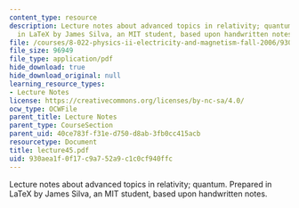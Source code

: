 ```yaml
---
content_type: resource
description: Lecture notes about advanced topics in relativity; quantum. Prepared
  in LaTeX by James Silva, an MIT student, based upon handwritten notes.
file: /courses/8-022-physics-ii-electricity-and-magnetism-fall-2006/930aea1f0f17c9a752a9c1c0cf940ffc_lecture45.pdf
file_size: 96949
file_type: application/pdf
hide_download: true
hide_download_original: null
learning_resource_types:
- Lecture Notes
license: https://creativecommons.org/licenses/by-nc-sa/4.0/
ocw_type: OCWFile
parent_title: Lecture Notes
parent_type: CourseSection
parent_uid: 40ce783f-f31e-d750-d8ab-3fb0cc415acb
resourcetype: Document
title: lecture45.pdf
uid: 930aea1f-0f17-c9a7-52a9-c1c0cf940ffc
---
```

Lecture notes about advanced topics in relativity; quantum. Prepared in LaTeX by James Silva, an MIT student, based upon handwritten notes.